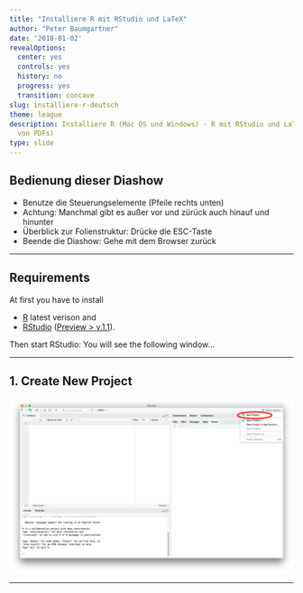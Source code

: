 ```yaml
---
title: "Installiere R mit RStudio und LaTeX"
author: "Peter Baumgartner"
date: '2018-01-02'
revealOptions:
  center: yes
  controls: yes
  history: no
  progress: yes
  transition: concave
slug: installiere-r-deutsch
theme: league
description: Installiere R (Mac OS und Windows) - R mit RStudio und LaTeX (zum Generieren
  von PDFs)
type: slide
---
```

## Bedienung dieser Diashow

- Benutze die Steuerungselemente (Pfeile rechts unten)
- Achtung: Manchmal gibt es außer vor und zürück auch hinauf und hinunter
- Überblick zur Folienstruktur: Drücke die ESC-Taste
- Beende die Diashow: Gehe mit dem Browser zurück

---

## Requirements

At first you have to install 

- [R](https://cran.r-project.org/) latest verison and 
- [RStudio](https://www.rstudio.com/products/RStudio/) ([Preview > v.1.1](https://www.rstudio.com/products/rstudio/download/preview/)). 

Then start RStudio: You will see the following window...

---

## 1. Create New Project

<img src="../../static/img/r-install-tutorial/create-new-project.png">
<!-- .element height="70%" width="70%" -->


---
